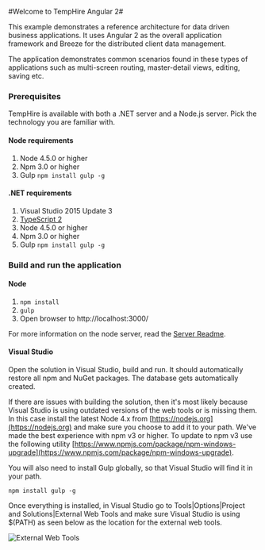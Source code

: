 #Welcome to TempHire Angular 2#

This example demonstrates a reference architecture for data driven business applications. It uses Angular 2 as the overall application framework and Breeze for the distributed client data management.

The application demonstrates common scenarios found in these types of applications such as multi-screen routing, master-detail views, editing, saving etc.

### Prerequisites ###

TempHire is available with both a .NET server and a Node.js server. Pick the technology you are familiar with. 

#### Node requirements ####

1. Node 4.5.0 or higher
2. Npm 3.0 or higher
3. Gulp `npm install gulp -g`

#### .NET requirements ####

1. Visual Studio 2015 Update 3
2. [TypeScript 2](https://blogs.msdn.microsoft.com/typescript/2016/09/22/announcing-typescript-2-0/)
1. Node 4.5.0 or higher
2. Npm 3.0 or higher
3. Gulp `npm install gulp -g`

### Build and run the application ###

#### Node ####

1. `npm install`
2. `gulp`
3. Open browser to http://localhost:3000/

For more information on the node server, read the [Server Readme](./Express/README.md).

#### Visual Studio ####

Open the solution in Visual Studio, build and run. It should automatically restore all npm and NuGet packages. The database gets automatically created. 

If there are issues with building the solution, then it's most likely because Visual Studio is using outdated versions of the web tools or is missing them. In this case install the latest Node 4.x from [https://nodejs.org](https://nodejs.org) and make sure you choose to add it to your path. We've made the best experience with npm v3 or higher. To update to npm v3 use the following utility [https://www.npmjs.com/package/npm-windows-upgrade](https://www.npmjs.com/package/npm-windows-upgrade). 

You will also need to install Gulp globally, so that Visual Studio will find it in your path.

`npm install gulp -g`

Once everything is installed, in Visual Studio go to Tools|Options|Project and Solutions|External Web Tools and make sure Visual Studio is using $(PATH) as seen below as the location for the external web tools.

![External Web Tools](vs-config.png?raw=true "External Web Tools")
